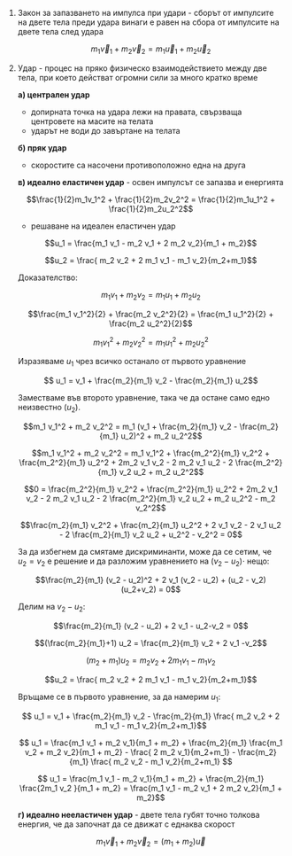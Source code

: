 1. Закон за запазването на импулса при удари - сборът от импулсите на двете тела преди удара винаги е равен на сбора от импулсите на двете тела след удара
	
	$$m_1\vec{v}_1 + m_2\vec{v}_2 = m_1\vec{u}_1 + m_2\vec{u}_2$$

2. Удар - процес на пряко физическо взаимодействието между две тела, при което действат огромни сили за много кратко време
	
	**а) централен удар**
	- допирната точка на удара лежи на правата, свързваща центровете на масите на телата
	- ударът не води до завъртане на телата
	
	**б) пряк удар**
	- скоростите са насочени противоположно една на друга
	
	**в) идеално еластичен удар** - освен импулсът се запазва и енергията
	
	$$\frac{1}{2}m_1v_1^2 + \frac{1}{2}m_2v_2^2 = \frac{1}{2}m_1u_1^2 + \frac{1}{2}m_2u_2^2$$
	
	- решаване на идеален еластичен удар
	
	$$u_1 = \frac{m_1 v_1 - m_2 v_1 + 2 m_2 v_2}{m_1 + m_2}$$
	
	$$u_2 = \frac{ m_2 v_2 + 2 m_1 v_1 - m_1 v_2}{m_2+m_1}$$
	
	Доказателство: 
	
	$$m_1 v_1 + m_2 v_2 = m_1 u_1 + m_2 u_2$$
	
	$$\frac{m_1 v_1^2}{2} + \frac{m_2 v_2^2}{2} = \frac{m_1 u_1^2}{2} + \frac{m_2 u_2^2}{2}$$
	
	$$m_1 v_1^2 + m_2 v_2^2 = m_1 u_1^2 + m_2 u_2^2$$
	
	Изразяваме $u_1$ чрез всичко останало от първото уравнение
	
	$$ u_1 = v_1 + \frac{m_2}{m_1} v_2 - \frac{m_2}{m_1} u_2$$
	
	Заместваме във второто уравнение, така че да остане само едно неизвестно ($u_2$).
	
	$$m_1 v_1^2 + m_2 v_2^2 = m_1 (v_1 + \frac{m_2}{m_1} v_2 - \frac{m_2}{m_1} u_2)^2 + m_2 u_2^2$$
	
	$$m_1 v_1^2 + m_2 v_2^2 = m_1 v_1^2 + \frac{m_2^2}{m_1} v_2^2 + \frac{m_2^2}{m_1} u_2^2 + 2m_2 v_1 v_2 - 2 m_2 v_1 u_2 - 2 \frac{m_2^2}{m_1} v_2 u_2  + m_2 u_2^2$$
	
	$$0 = \frac{m_2^2}{m_1} v_2^2 + \frac{m_2^2}{m_1} u_2^2 + 2m_2 v_1 v_2 - 2 m_2 v_1 u_2 - 2 \frac{m_2^2}{m_1} v_2 u_2  + m_2 u_2^2 - m_2 v_2^2$$
	
	$$\frac{m_2}{m_1} v_2^2 + \frac{m_2}{m_1} u_2^2 + 2 v_1 v_2 - 2 v_1 u_2 - 2 \frac{m_2}{m_1} v_2 u_2  + u_2^2 - v_2^2 = 0$$
	
	За да избегнем да смятаме дискриминанти, може да се сетим, че $u_2 = v_2$ е решение и да разложим уравнението на $(v_2 - u_2)\cdot$ нещо:
	
	$$\frac{m_2}{m_1} (v_2 - u_2)^2 + 2 v_1 (v_2 - u_2) + (u_2 - v_2)(u_2+v_2) = 0$$
	
	Делим на $v_2 - u_2$:
	
	$$\frac{m_2}{m_1} (v_2 - u_2) + 2 v_1 - u_2-v_2 = 0$$
	
	$$(\frac{m_2}{m_1}+1) u_2 = \frac{m_2}{m_1} v_2 + 2 v_1 -v_2$$
	
	$$(m_2+m_1) u_2 = m_2 v_2 + 2 m_1 v_1 - m_1 v_2$$
	
	$$u_2 = \frac{ m_2 v_2 + 2 m_1 v_1 - m_1 v_2}{m_2+m_1}$$
	
	Връщаме се в първото уравнение, за да намерим $u_1$:
	
	$$ u_1 = v_1 + \frac{m_2}{m_1} v_2 - \frac{m_2}{m_1} \frac{ m_2 v_2 + 2 m_1 v_1 - m_1 v_2}{m_2+m_1}$$
	
	$$ u_1 = \frac{m_1 v_1 + m_2 v_1}{m_1 + m_2} + \frac{m_2}{m_1} \frac{m_1 v_2 + m_2 v_2}{m_1 + m_2} - \frac{ 2 m_2 v_1}{m_2+m_1} - \frac{m_2}{m_1} \frac{ m_2 v_2 - m_1 v_2}{m_2+m_1} $$
	
	$$ u_1 = \frac{m_1 v_1 - m_2 v_1}{m_1 + m_2} + \frac{m_2}{m_1} \frac{2m_1 v_2 }{m_1 + m_2} = \frac{m_1 v_1 - m_2 v_1 + 2 m_2 v_2}{m_1 + m_2}$$
	
	**г) идеално нееластичен удар** - двете тела губят точно толкова енергия, че да започнат да се движат с еднаква скорост
	
	$$m_1\vec{v}_1 + m_2\vec{v}_2 = (m_1+m_2)\vec{u}$$
